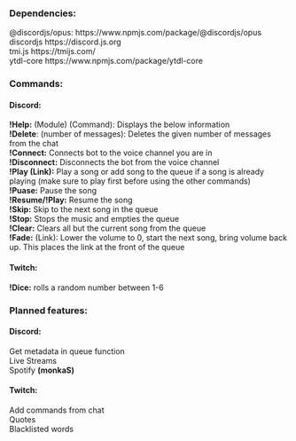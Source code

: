 <h3>Dependencies:</h3>
@discordjs/opus: https://www.npmjs.com/package/@discordjs/opus<br>
discordjs https://discord.js.org<br>
tmi.js https://tmijs.com/<br>
ytdl-core https://www.npmjs.com/package/ytdl-core<br>
<h3>Commands:</h3>
<h4>Discord:</h4>
<strong>!Help:</strong> (Module) (Command): Displays the below information<br>
<strong>!Delete</strong>: (number of messages): Deletes the given number of messages from the chat<br>
<strong>!Connect:</strong> Connects bot to the voice channel you are in<br>
<strong>!Disconnect:</strong> Disconnects the bot from the voice channel<br>
<strong>!Play (Link):</strong> Play a song or add song to the queue if a song is already playing (make sure to play first before using the other commands)<br>
<strong>!Puase:</strong> Pause the song<br>
<strong>!Resume/!Play:</strong> Resume the song<br>
<strong>!Skip:</strong> Skip to the next song in the queue<br>
<strong>!Stop:</strong> Stops the music and empties the queue<br>
<strong>!Clear:</strong> Clears all but the current song from the queue<br>
<strong>!Fade:</strong> (Link): Lower the volume to 0, start the next song, bring volume back up. This places the link at the front of the queue<br>
<h4>Twitch:</h4>
<strong>!Dice:</strong> rolls a random number between 1-6<br>
<h3>Planned features:</h3>
<h4>Discord:</h4>
Get metadata in queue function<br>
Live Streams<br>
Spotify <strong>(monkaS)</strong><br>
<h4>Twitch:</h4>
Add commands from chat<br>
Quotes<br>
Blacklisted words<br>